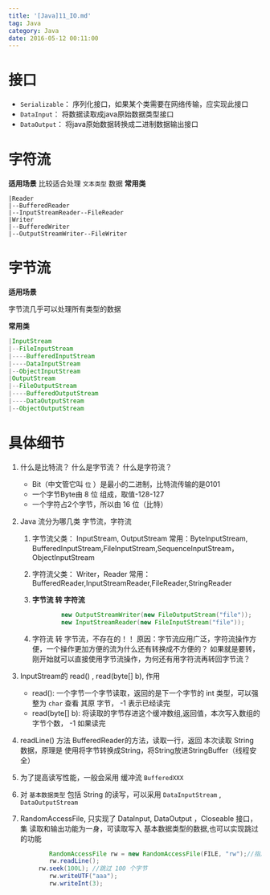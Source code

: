 ```yaml
---
title: '[Java]11_IO.md'
tag: Java
category: Java
date: 2016-05-12 00:11:00
---
```


# 接口

- `Serializable`： 序列化接口，如果某个类需要在网络传输，应实现此接口
- `DataInput`： 将数据读取成java原始数据类型接口
- `DataOutput`： 将java原始数据转换成二进制数据输出接口

# 字符流

**适用场景**
比较适合处理 `文本类型` 数据
**常用类**
```
|Reader
|--BufferedReader
|--InputStreamReader--FileReader
|Writer
|--BufferedWriter
|--OutputStreamWriter--FileWriter
```

# 字节流

**适用场景**

字节流几乎可以处理所有类型的数据

**常用类**
```java
|InputStream
|--FileInputStream
|----BufferedInputStream
|----DataInputStream
|--ObjectInputStream
|OutputStream
|--FileOutputStream
|----BufferedOutputStream
|----DataOutputStream
|--ObjectOutputStream
```



# 具体细节

1. 什么是比特流？ 什么是字节流？ 什么是字符流？

   - Bit（中文管它叫 `位` ）是最小的二进制，比特流传输的是0101
   - 一个字节Byte由 8 位 组成，取值-128-127
   - 一个字符占2个字节，所以由 16 位（比特）

2. Java 流分为哪几类
   字节流，字符流

   1. 字节流父类： InputStream, OutputStream
      常用：ByteInputStream, BufferedInputStream,FileInputStream,SequenceInputStream，ObjectInputStream

   2. 字符流父类： Writer，Reader
      常用： BufferedReader,InputStreamReader,FileReader,StringReader

   3. **字节流 转 字符流** 

      ```java
              new OutputStreamWriter(new FileOutputStream("file"));
              new InputStreamReader(new FileInputStream("file"));
      ```

   4. 字符流 转 字节流，不存在的！！  原因：字节流应用广泛，字符流操作方便，一个操作更加方便的流为什么还有转换成不方便的？ 如果就是要转，刚开始就可以直接使用字节流操作，为何还有用字符流再转回字节流？ 

      

3. InputStream的 read() , read(byte[] b), 作用

   - read(): 一个字节一个字节读取，返回的是下一个字节的  int 类型，可以强整为 `char` 查看 其原  字节， -1 表示已经读完
   - read(byte[] b): 将读取的字节存进这个缓冲数组,返回值，本次写入数组的字节个数， -1 如果读完

4. readLine() 方法
   BufferedReader的方法，读取一行，返回 本次读取 String 数据，原理是 使用将字节转换成String，将String放进StringBuffer（线程安全） 

5. 为了提高读写性能，一般会采用 缓冲流 `BufferedXXX`

6. 对 `基本数据类型`  包括 String 的读写，可以采用 `DataInputStream` , `DataOutputStream`

7. RandomAccessFile, 只实现了 DataInput, DataOutput ，Closeable 接口，集 读取和输出功能为一身，可读取写入 基本数据类型的数据,也可以实现跳过的功能

   ```java
           RandomAccessFile rw = new RandomAccessFile(FILE, "rw");//指定打开文件的方式
           rw.readLine();
   		rw.seek(100L); //跳过 100 个字节
           rw.writeUTF("aaa");
           rw.writeInt(3);
   ```